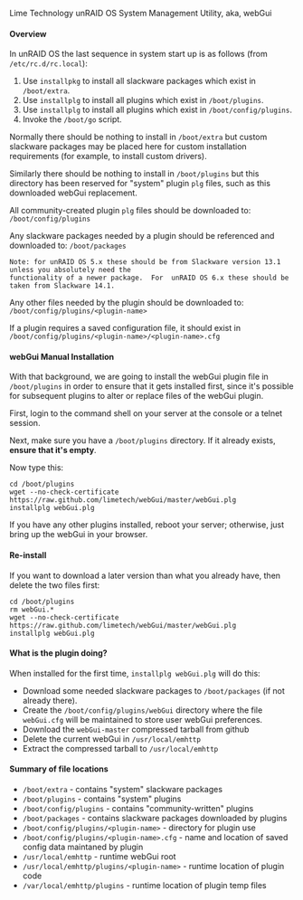 Lime Technology unRAID OS System Management Utility, aka, webGui

#### Overview

In unRAID OS the last sequence in system start up is as follows (from `/etc/rc.d/rc.local`):

1. Use `installpkg` to install all slackware packages which exist in `/boot/extra`.
2. Use `installplg` to install all plugins which exist in `/boot/plugins`.
3. Use `installplg` to install all plugins which exist in `/boot/config/plugins`.
4. Invoke the `/boot/go` script.

Normally there should be nothing to install in `/boot/extra` but custom slackware packages may
be placed here for custom installation requirements (for example, to install custom drivers).

Similarly there should be nothing to install in `/boot/plugins` but this directory has been reserved
for "system" plugin `plg` files, such as this downloaded webGui replacement.

All community-created plugin `plg` files should be downloaded to:
`/boot/config/plugins`

Any slackware packages needed by a plugin should be referenced and downloaded to: `/boot/packages`

    Note: for unRAID OS 5.x these should be from Slackware version 13.1 unless you absolutely need the
    functionality of a newer package.  For  unRAID OS 6.x these should be taken from Slackware 14.1.

Any other files needed by the plugin should be downloaded to:
`/boot/config/plugins/<plugin-name>`

If a plugin requires a saved configuration file, it should exist in
`/boot/config/plugins/<plugin-name>/<plugin-name>.cfg`

#### webGui Manual Installation

With that background, we are going to install the webGui plugin file in `/boot/plugins` in order to ensure
that it gets installed first, since it's possible for subsequent plugins to alter or replace files of the
webGui plugin.

First, login to the command shell on your server at the console or a telnet session.

Next, make sure you have a `/boot/plugins` directory.  If it already exists, **ensure that it's empty**.

Now type this:

```
cd /boot/plugins
wget --no-check-certificate https://raw.github.com/limetech/webGui/master/webGui.plg
installplg webGui.plg
```

If you have any other plugins installed, reboot your server; otherwise, just bring up the webGui in your browser.

#### Re-install

If you want to download a later version than what you already have, then delete the two files first:

```
cd /boot/plugins
rm webGui.*
wget --no-check-certificate https://raw.github.com/limetech/webGui/master/webGui.plg
installplg webGui.plg
```

#### What is the plugin doing?

When installed for the first time, `installplg webGui.plg` will do this:

* Download some needed slackware packages to `/boot/packages` (if not already there).
* Create the `/boot/config/plugins/webGui` directory where the file `webGui.cfg` will be maintained to
store user webGui preferences.
* Download the `webGui-master` compressed tarball from github
* Delete the current webGui in `/usr/local/emhttp`
* Extract the compressed tarball to `/usr/local/emhttp`

#### Summary of file locations

* `/boot/extra` - contains "system" slackware packages
* `/boot/plugins` - contains "system" plugins
* `/boot/config/plugins` - contains "community-written" plugins
* `/boot/packages` - contains slackware packages downloaded by plugins
* `/boot/config/plugins/<plugin-name>` - directory for plugin <plugin-name> use
* `/boot/config/plugins/<plugin-name>.cfg` - name and location of saved config data maintaned by plugin <plugin-name>
* `/usr/local/emhttp` - runtime webGui root
* `/usr/local/emhttp/plugins/<plugin-name>` - runtime location of plugin <plugin-name> code
* `/var/local/emhttp/plugins` - runtime location of plugin temp files
